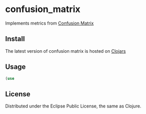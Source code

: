 # confusion_matrix

Implements metrics from [Confusion Matrix](https://en.wikipedia.org/wiki/Confusion_matrix)

## Install

The latest version of confusion matrix is hosted on [Clojars](https://clojars.org)

## Usage

``` clojure
(use
```

## License

Distributed under the Eclipse Public License, the same as Clojure.
